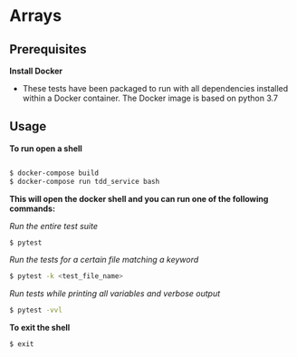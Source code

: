 # Arrays


## Prerequisites
**Install Docker**
  - These tests have been packaged to run with all dependencies
    installed within a Docker container. The Docker image is based on python 3.7


## Usage
**To run open a shell**

  ```bash

  $ docker-compose build
  $ docker-compose run tdd_service bash
  ```


**This will open the docker shell and you can run one of the following commands:**


  *Run the entire test suite*

  ``` bash
  $ pytest
  ```

  *Run the tests for a certain file matching a keyword*

  ``` bash
  $ pytest -k <test_file_name>
  ```

  *Run tests while printing all variables and verbose output*

  ``` bash
  $ pytest -vvl
  ```

**To exit the shell**
  ```bash
  $ exit
  ```


